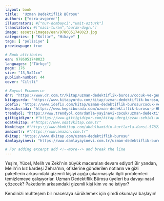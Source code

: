 ```yaml
---
layout: book
title:  "Uzman Dedektiflik Bürosu"
authors: ["esra-avgoren"]
illustrators: #["nur-dombayci","umit-ozturk"]
translators: #["naci-turan","burak-dogru"]
image: assets/images/ean/9786051748023.jpg
categories: [ "Kültür", "Hikaye" ]
tags: [ "polisiye" ]
previewpage: true

# Book attributes
ean: 9786051748023
languages: ["Türkçe"]
page: 176
size: "13,5x21cm"
publish-number: 44
cover: "Ciltli"

# Buyout Ecommerce
dnr: "https://www.dr.com.tr/kitap/uzman-dedektiflik-burosu/cocuk-ve-genclik/genclik-10-yas/romanoyku/urunno=0001786701001"
kitapyurdu: "https://www.kitapyurdu.com/kitap/uzman-dedektiflik-burosu/483845.html&filter_name=Uzman+Dedektiflik+B%C3%BCrosu"
idefix: "https://www.idefix.com/kitap/uzman-dedektiflik-burosu/cocuk-ve-genclik/genclik-10-yas/romanoyku/urunno=0001786701001"
hepsiburada: "https://www.hepsiburada.com/uzman-dedektiflik-burosu-p-HBV00000GM3SI"
trendyol: "https://www.trendyol.com/damla-yayinevi-cocuk/uzman-dedektiflik-burosu-p-4502906"
gittigidiyor: #"https://www.gittigidiyor.com/kitap-dergi/ezan-sehidi-adnan-menderes_pdp_732728793"
odatvkitap: #"https://www.odatvkitap.com.tr"
bkmkitap: #"https://www.bkmkitap.com/abdulhamidin-kurtlarla-dansi-578226"
amazontr: #"https://www.amazon.com.tr"
dkitap: "https://www.dkitap.com/uzman-dedektiflik-burosu"
damlayayinevi: "https://www.damlayayinevi.com.tr/uzman-dedektiflik-burosu"

# For adding excerpt add <!--more--> and break the line
---
```

Yeşim, Yücel, Melih ve Zeki'nin büyük maceraları devam ediyor!
Bir yandan, Melih'in kız kardeşi Zehra'nın, ofislerine gönderilen notların ve gizli paketlerin arkasındaki gizemli kişiyi açığa çıkarmasıyla ilgili problemleri temizlemeye çalışıyorlar.
Uzman Dedektiflik Bürosu üyeleri bu davayı nasıl çözecek?
Paketlerin arkasındaki gizemli kişi kim ve ne istiyor?

Kendinizi muhteşem bir maceraya sürüklemek için şimdi okumaya başlayın!
<!--more--> 

